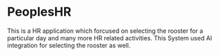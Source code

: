 # PeoplesHR
This is a HR application which forcused on selecting the rooster for a particular day and many more HR related activities. This System used AI integration for selecting the rooster as well. 
